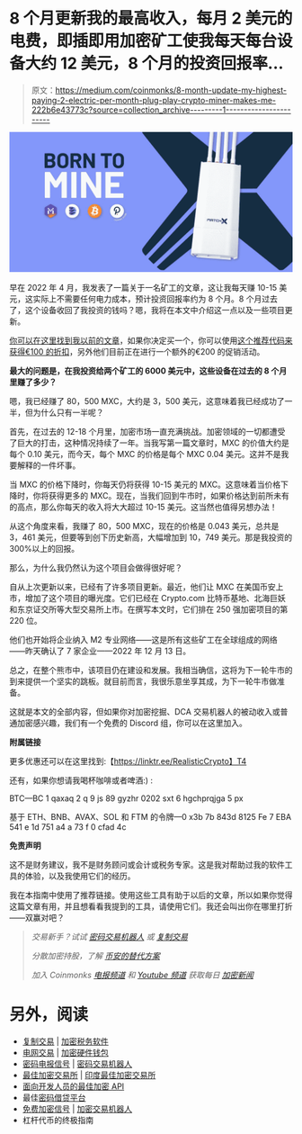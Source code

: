 # 8 个月更新我的最高收入，每月 2 美元的电费，即插即用加密矿工使我每天每台设备大约 12 美元，8 个月的投资回报率…

> 原文：<https://medium.com/coinmonks/8-month-update-my-highest-paying-2-electric-per-month-plug-play-crypto-miner-makes-me-222b6e43773c?source=collection_archive---------1----------------------->

![](img/a14df77e37f54ac460581c279ba751ea.png)

早在 2022 年 4 月，我发表了一篇关于一名矿工的文章，这让我每天赚 10-15 美元，这实际上不需要任何电力成本，预计投资回报率约为 8 个月。8 个月过去了，这个设备收回了我投资的钱吗？嗯，我将在本文中介绍这一点以及一些项目更新。

[你可以在这里找到我以前的文章](https://realisticcrypto.medium.com/my-highest-paying-2-electric-per-month-plug-play-crypto-miner-makes-me-around-12-per-day-per-375ccc604988)，如果你决定买一个，你可以使用[这个推荐代码来获得€100 的折扣](https://bit.ly/3zD86qK)，另外他们目前正在进行一个额外的€200 的促销活动。

**最大的问题是，在我投资给两个矿工的 6000 美元中，这些设备在过去的 8 个月里赚了多少？**

嗯，我已经赚了 80，500 MXC，大约是 3，500 美元，这意味着我已经成功了一半，但为什么只有一半呢？

首先，在过去的 12-18 个月里，加密市场一直充满挑战。加密领域的一切都遭受了巨大的打击，这种情况持续了一年。当我写第一篇文章时，MXC 的价值大约是每个 0.10 美元，而今天，每个 MXC 的价格是每个 MXC 0.04 美元。这并不是我要解释的一件坏事。

当 MXC 的价格下降时，你每天仍将获得 10-15 美元的 MXC。这意味着当价格下降时，你将获得更多的 MXC。现在，当我们回到牛市时，如果价格达到前所未有的高点，那么你每天的收入将大大超过 10-15 美元。这当然也值得另想办法！

从这个角度来看，我赚了 80，500 MXC，现在的价格是 0.043 美元，总共是 3，461 美元，但要等到创下历史新高，大幅增加到 10，749 美元。那是我投资的 300%以上的回报。

那么，为什么我仍然认为这个项目会做得很好呢？

自从上次更新以来，已经有了许多项目更新。最近，他们让 MXC 在美国币安上市，增加了这个项目的曝光度。它们已经在 Crypto.com 比特币基地、北海巨妖和东京证交所等大型交易所上市。在撰写本文时，它们排在 250 强加密项目的第 220 位。

他们也开始将企业纳入 M2 专业网络——这是所有这些矿工在全球组成的网络——昨天确认了 7 家企业——2022 年 12 月 13 日。

总之，在整个熊市中，该项目仍在建设和发展。我相当确信，这将为下一轮牛市的到来提供一个坚实的跳板。就目前而言，我很乐意坐享其成，为下一轮牛市做准备。

这就是本文的全部内容，但如果你对加密挖掘、DCA 交易机器人的被动收入或普通加密感兴趣，我们有一个免费的 Discord 组，你可以在这里加入。

**附属链接**

更多优惠还可以在这里找到:【https://linktr.ee/RealisticCrypto】T4

还有，如果你想请我喝杯咖啡或者啤酒:) :

BTC—BC 1 qaxaq 2 q 9 js 89 gyzhr 0202 sxt 6 hgchprqjga 5 px

基于 ETH、BNB、AVAX、SOL 和 FTM 的令牌—0 x3b 7b 843d 8125 Fe 7 EBA 541 e 1d 751 a4 a 73 f 0 cfad 4c

**免责声明**

这不是财务建议，我不是财务顾问或会计或税务专家。这是我对帮助过我的软件工具的体验，以及我使用它们的经历。

我在本指南中使用了推荐链接。使用这些工具有助于以后的文章，所以如果你觉得这篇文章有用，并且想看看我提到的工具，请使用它们。我还会叫出你在哪里打折——双赢对吧？

> *交易新手？试试* [*密码交易机器人*](/coinmonks/crypto-trading-bot-c2ffce8acb2a) *或* [*复制交易*](/coinmonks/top-10-crypto-copy-trading-platforms-for-beginners-d0c37c7d698c)
> 
> *分散加密持股，了解* [*币安的替代方案*](https://coincodecap.com/binance-alternatives)
> 
> *加入 Coinmonks* [*电报频道*](https://t.me/coincodecap) *和* [*Youtube 频道*](https://www.youtube.com/c/coinmonks/videos) *获取每日* [*加密新闻*](http://coincodecap.com/)

# 另外，阅读

*   [复制交易](/coinmonks/top-10-crypto-copy-trading-platforms-for-beginners-d0c37c7d698c) | [加密税务软件](/coinmonks/crypto-tax-software-ed4b4810e338)
*   [电网交易](https://coincodecap.com/grid-trading) | [加密硬件钱包](/coinmonks/the-best-cryptocurrency-hardware-wallets-of-2020-e28b1c124069)
*   [密码电报信号](/coinmonks/top-3-telegram-channels-for-crypto-traders-in-2021-8385f4411ff4) | [密码交易机器人](/coinmonks/crypto-trading-bot-c2ffce8acb2a)
*   [最佳加密交易所](/coinmonks/crypto-exchange-dd2f9d6f3769) | [印度最佳加密交易所](/coinmonks/bitcoin-exchange-in-india-7f1fe79715c9)
*   [面向开发人员的最佳加密 API](/coinmonks/best-crypto-apis-for-developers-5efe3a597a9f)
*   最佳[密码借贷平台](/coinmonks/top-5-crypto-lending-platforms-in-2020-that-you-need-to-know-a1b675cec3fa)
*   [免费加密信号](/coinmonks/free-crypto-signals-48b25e61a8da) | [加密交易机器人](/coinmonks/crypto-trading-bot-c2ffce8acb2a)
*   杠杆代币的终极指南
